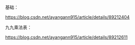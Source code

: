 基础：

https://blog.csdn.net/ayangann915/article/details/89212404

九九乘法表：

https://blog.csdn.net/ayangann915/article/details/89212611
